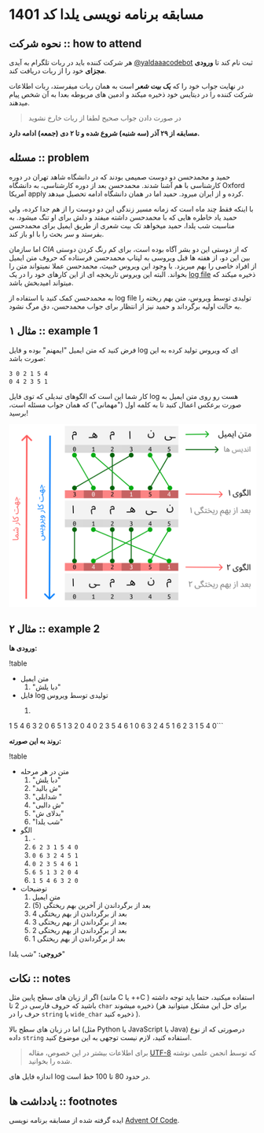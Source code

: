 # مسابقه برنامه نویسی  یلدا کد 1401 

## نحوه شرکت :: how to attend
هر شرکت کننده باید در ربات تلگرام به آیدی 
[@yaldaaacodebot](https://t.me/yaldaaacodebot)
ثبت نام کند تا 
**ورودی مجزای**
خود را از ربات دریافت کند. 

در نهایت جواب خود را که
***یک بیت شعر***
است به همان ربات میفرستد، ربات اطلاعات شرکت کننده را در دیتایس خود ذخیره میکند و ادمین های مربوطه بعدا به آن شخص پیام میدهند. 
> در صورت دادن جواب صحیح لطفا از ربات خارخ نشوید

**مسابقه از ۲۹ آذر (سه شنبه) شروع شده و تا ۲ دی (جمعه) ادامه دارد.**

## مسئله :: problem
حمید و محمدحسن دو دوست صمیمی بودند که در دانشگاه شاهد تهران در دوره کارشناسی با هم آشنا شدند.
محمدحسن بعد از دوره کارشناسی، به دانشگاه
Oxford
آمریکا
apply
کرده و از ایران میرود. 
حمید اما در همان دانشگاه ادامه تحصیل میدهد.

با اینکه فقط چند ماه است که زمانه مسیر زندگی این دو دوست را از هم جدا کرده، ولی حمید یاد خاطره هایی که با محمدحسن داشته میفتد و دلش برای او تنگ میشود.
به مناسبت شب یلدا، حمید میخواهد تک بیت شعری از طریق ایمیل برای محمدحسن بفرستد و سر بحث را با او باز کند.

اما سازمان 
*CIA*
که از دوستی این دو بشر آگاه بوده است، برای کم رنگ کردن دوستی بین این دو، از هفته ها قبل ویروسی به لپتاپ محمدحسن فرستاده که حروف متن ایمیل از افراد خاصی را بهم میریزد.
با وجود این ویروس خبیث، محمدحسن عملا نمیتواند متن را بخواند.
البته این ویروس تاریخچه ای از این کارهای خود را در یک 
[log file](https://kaliboys.com/what-is-a-log-file/)
ذخیره میکند که میتواند امیدبخش باشد.

به محمدحسن کمک کنید با استفاده از
log file
تولیدی توسط ویروس، متن بهم ریخته را به حالت اولیه برگرداند و حمید نیز از انتظار برای جواب محمدحسن، دق مرگ نشود.

## مثال ۱ :: example 1
فرض کنید که متن ایمیل "ایمهنم" بوده و فایل
log 
ای که ویروس تولید کرده به این صورت باشد:
```
3 0 2 1 5 4
0 4 2 3 5 1
```
کار شما این است که الگوهای تبدیلی که توی فایل 
log هست رو روی متن ایمیل به صورت برعکس اعمال کنید تا به کلمه اول 
("مهمانی") 
که همان جواب مسئله است، برسید!

![تصویری از روش کار](./assets/eg1.png)


## مثال ۲ :: example 2
**ورودی ها:**

!table
- متن ایمیل
  1. "دبا یلش"
- فایل log تولیدی توسط ویروس
  1. ```
1 5 4 6 3 2 0
6 5 1 3 2 0 4
0 2 3 5 4 6 1
0 6 3 2 4 5 1
6 2 3 1 5 4 0```

**روند به این صورته:**

!table
- متن در هر مرحله
  1. "دبا یلش"
  2. "ش بالید"
  3. "شدابلی "
  4. "ش دالبی"
  5. "بدلای ش"
  6. "شب یلدا"
- الگو
  1. `-`
  2. `6 2 3 1 5 4 0`
  3. `0 6 3 2 4 5 1`
  4. `0 2 3 5 4 6 1`
  5. `6 5 1 3 2 0 4`
  6. `1 5 4 6 3 2 0`
- توضیحات
  1. متن ایمیل
  2. بعد از برگرداندن از آخرین بهم ریختگی (5) 
  3. بعد از برگرداندن از بهم ریختگی 4
  4. بعد از برگرداندن از بهم ریختگی 3
  5. بعد از برگرداندن از بهم ریختگی 2
  6. بعد از برگرداندن از بهم ریختگی 1

**خروجی:**
"شب یلدا"

## نکات :: notes
اگر از زبان های سطح پایین مثل
(مانند C یا ++C )
استفاده میکنید، حتما باید توجه داشته باشید که حروف فارسی در 2 تا
`char`
ذخیره میشوند 
(برای حل این مشکل میتوانید هر حرف را در
`string`
یا 
`wide_char`
ذخیره کنید
).

اما در زبان های سطح بالا 
(مثل Python یا JavaScript یا Java)
درصورتی که از نوع داده 
`string`
استفاده کنید، لازم نیست توجهی به این موضوع کنید.

> برای اطلاعات بیشتر در این خصوص، مقاله 
> [UTF-8](https://vrgl.ir/a6wO2)
> که توسط انجمن علمی نوشته شده را بخوانید.

اندازه فایل های 
log 
در حدود 80 تا 100 خط است.

## یادداشت ها :: footnotes
ایده گرفته شده از مسابقه برنامه نویسی 
[Advent Of Code](https://vrgl.ir/D9TSd).
